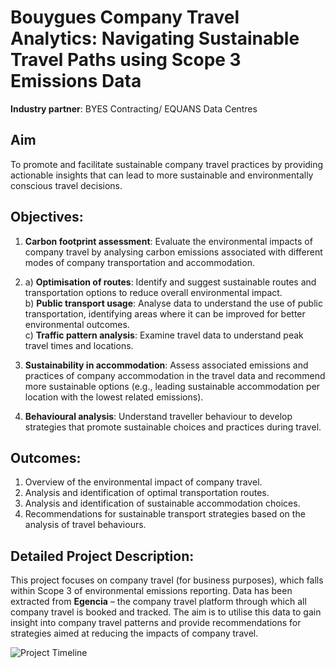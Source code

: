 # Bouygues Company Travel Analytics: Navigating Sustainable Travel Paths using Scope 3 Emissions Data

**Industry partner**: BYES Contracting/ EQUANS Data Centres    

## Aim
To promote and facilitate sustainable company travel practices by providing actionable insights that can lead to more sustainable and environmentally conscious travel decisions. 

## Objectives:
1. **Carbon footprint assessment**: Evaluate the environmental impacts of company travel by analysing carbon emissions associated with different modes of company transportation and accommodation.

2.  
   a) **Optimisation of routes**: Identify and suggest sustainable routes and transportation options to reduce overall environmental impact.  
   b) **Public transport usage**: Analyse data to understand the use of public transportation, identifying areas where it can be improved for better environmental outcomes.  
   c) **Traffic pattern analysis**: Examine travel data to understand peak travel times and locations.

3. **Sustainability in accommodation**: Assess associated emissions and practices of company accommodation in the travel data and recommend more sustainable options (e.g., leading sustainable accommodation per location with the lowest related emissions).

4. **Behavioural analysis**: Understand traveller behaviour to develop strategies that promote sustainable choices and practices during travel.

## Outcomes:
1. Overview of the environmental impact of company travel.
2. Analysis and identification of optimal transportation routes.
3. Analysis and identification of sustainable accommodation choices.
4. Recommendations for sustainable transport strategies based on the analysis of travel behaviours.

## Detailed Project Description:
This project focuses on company travel (for business purposes), which falls within Scope 3 of environmental emissions reporting. Data has been extracted from **Egencia** – the company travel platform through which all company travel is booked and tracked. The aim is to utilise this data to gain insight into company travel patterns and provide recommendations for strategies aimed at reducing the impacts of company travel.

![Project Timeline](./Analytics_Timeline.jpg)
